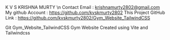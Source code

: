 K V S KRISHNA MURTY \n
Contact Email : krishnamurty2802@gmail.com
My github Account : https://github.com/kvskmurty2802
This Project GitHub Link : https://github.com/kvskmurty2802/Gym_Website_TailwindCSS

Git Gym_Website_TailwindCSS
Gym Website Created using Vite and Tailwindcss
